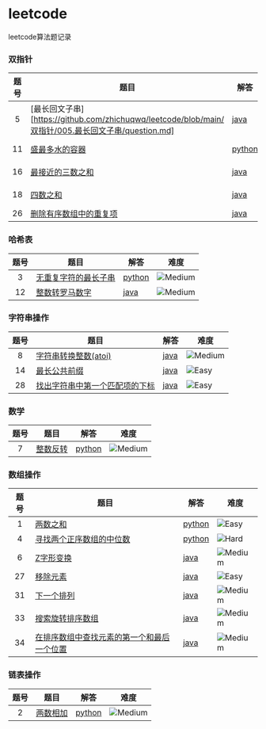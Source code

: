 # leetcode
leetcode算法题记录



### 双指针

| 题号 | 题目                                                         | 解答                                                         | 难度                                                         |
| :--: | ------------------------------------------------------------ | ------------------------------------------------------------ | ------------------------------------------------------------ |
|  5   | [最长回文子串][https://github.com/zhichuqwq/leetcode/blob/main/双指针/005.最长回文子串/question.md] | [java](https://github.com/zhichuqwq/leetcode/blob/main/双指针/005.最长回文子串/Solution.java) | ![Medium](https://img.shields.io/badge/Medium-f0ad4e.svg?style=flat) |
|  11  | [盛最多水的容器](https://github.com/zhichuqwq/leetcode/tree/main/双指针/011.盛最多水的容器/question.md) | [python](https://github.com/zhichuqwq/leetcode/blob/main/双指针/011.盛最多水的容器/Solution.py) | ![Medium](https://img.shields.io/badge/Medium-f0ad4e.svg?style=flat) |
|  16  | [最接近的三数之和](https://github.com/zhichuqwq/leetcode/tree/main/双指针/016.最接近的三数之和/question.md) | [java](https://github.com/zhichuqwq/leetcode/blob/main/双指针/016.最接近的三数之和/Solution.java) | ![Medium](https://img.shields.io/badge/Medium-f0ad4e.svg?style=flat) |
|  18  | [四数之和](https://github.com/zhichuqwq/leetcode/tree/main/双指针/018.四数之和/question.md) | [java](https://github.com/zhichuqwq/leetcode/blob/main/双指针/018.四数之和/Solution.java) | ![Medium](https://img.shields.io/badge/Medium-f0ad4e.svg?style=flat) |
|  26  | [删除有序数组中的重复项](https://github.com/zhichuqwq/leetcode/tree/main/双指针/026.删除有序数组中的重复项/question.md) | [java](https://github.com/zhichuqwq/leetcode/blob/main/双指针/026.删除有序数组中的重复项/Solution.java) | ![Easy](https://img.shields.io/badge/Easy-5cb85c.svg?style=flat) |



### 哈希表

| 题号 | 题目                                                         | 解答                                                         | 难度                                                         |
| :--: | ------------------------------------------------------------ | ------------------------------------------------------------ | ------------------------------------------------------------ |
|  3   | [无重复字符的最长子串](https://github.com/zhichuqwq/leetcode/tree/main/哈希表/003.无重复字符的最长子串/question.md) | [python](https://github.com/zhichuqwq/leetcode/blob/main/哈希表/003.无重复字符的最长子串/Solution.py) | ![Medium](https://img.shields.io/badge/Medium-f0ad4e.svg?style=flat) |
|  12  | [整数转罗马数字](https://github.com/zhichuqwq/leetcode/tree/main/哈希表/012.整数转罗马数字/question.md) | [java](https://github.com/zhichuqwq/leetcode/blob/main/哈希表/012.整数转罗马数字/Solution.java) | ![Medium](https://img.shields.io/badge/Medium-f0ad4e.svg?style=flat) |



### 字符串操作

| 题号 | 题目                                                         | 解答                                                         | 难度                                                         |
| :--: | ------------------------------------------------------------ | ------------------------------------------------------------ | ------------------------------------------------------------ |
|  8   | [字符串转换整数(atoi)](https://github.com/zhichuqwq/leetcode/tree/main/字符串操作/008.字符串转换整数(atoi)/question.md) | [java](https://github.com/zhichuqwq/leetcode/blob/main/字符串操作/008.字符串转换整数(atoi)/Solution.java) | ![Medium](https://img.shields.io/badge/Medium-f0ad4e.svg?style=flat) |
|  14  | [最长公共前缀](https://github.com/zhichuqwq/leetcode/tree/main/字符串操作/014.最长公共前缀/question.md) | [java](https://github.com/zhichuqwq/leetcode/blob/main/字符串操作/014.最长公共前缀/Solution.java) | ![Easy](https://img.shields.io/badge/Easy-5cb85c.svg?style=flat) |
|  28  | [找出字符串中第一个匹配项的下标](https://github.com/zhichuqwq/leetcode/blob/main/字符串操作/028.找出字符串中第一个匹配项的下标/question.md) | [java](https://github.com/zhichuqwq/leetcode/blob/main/字符串操作/028.找出字符串中第一个匹配项的下标/Solution.java) | ![Easy](https://img.shields.io/badge/Easy-5cb85c.svg?style=flat) |



### 数学

| 题号 | 题目                                                         | 解答                                                         | 难度                                                         |
| :--: | ------------------------------------------------------------ | ------------------------------------------------------------ | ------------------------------------------------------------ |
|  7   | [整数反转](https://github.com/zhichuqwq/leetcode/blob/main/数学/007.整数反转/question.md) | [python](https://github.com/zhichuqwq/leetcode/blob/main/数学/007.整数反转/Solution.py) | ![Medium](https://img.shields.io/badge/Medium-f0ad4e.svg?style=flat) |



### 数组操作

| 题号 | 题目                                                         | 解答                                                         | 难度                                                         |
| :--: | ------------------------------------------------------------ | ------------------------------------------------------------ | ------------------------------------------------------------ |
|  1   | [两数之和](https://github.com/zhichuqwq/leetcode/tree/main/数组操作/001.两数之和/question.md) | [python](https://github.com/zhichuqwq/leetcode/blob/main/数组操作/001.两数之和/Solution.py) | ![Easy](https://img.shields.io/badge/Easy-5cb85c.svg?style=flat) |
|  4   | [寻找两个正序数组的中位数](https://github.com/zhichuqwq/leetcode/blob/main/数组操作/004.寻找两个正序数组的中位数/question.md) | [python](https://github.com/zhichuqwq/leetcode/blob/main/数组操作/004.寻找两个正序数组的中位数/Solution.py) | ![Hard](https://img.shields.io/badge/Hard-d9534f.svg?style=flat) |
|  6   | [Z字形变换](https://github.com/zhichuqwq/leetcode/tree/main/数组操作/006.Z字形变换/question.md) | [java](https://github.com/zhichuqwq/leetcode/blob/main/数组操作/006.Z字形变换/Solution.java) | ![Medium](https://img.shields.io/badge/Medium-f0ad4e.svg?style=flat) |
|  27  | [移除元素](https://github.com/zhichuqwq/leetcode/tree/main/数组操作/027.移除元素/question.md) | [java](https://github.com/zhichuqwq/leetcode/blob/main/数组操作/027.移除元素/Solution.java) | ![Easy](https://img.shields.io/badge/Easy-5cb85c.svg?style=flat) |
|  31  | [下一个排列](https://github.com/zhichuqwq/leetcode/tree/main/数组操作/031.下一个排列/question.md) | [java](https://github.com/zhichuqwq/leetcode/blob/main/数组操作/031.下一个排列/Solution.java) | ![Medium](https://img.shields.io/badge/Medium-f0ad4e.svg?style=flat) |
|  33  | [搜索旋转排序数组](https://github.com/zhichuqwq/leetcode/tree/main/数组操作/033.搜索旋转排序数组/question.md) | [java](https://github.com/zhichuqwq/leetcode/blob/main/数组操作/033.搜索旋转排序数组/Solution.java) | ![Medium](https://img.shields.io/badge/Medium-f0ad4e.svg?style=flat) |
|  34  | [在排序数组中查找元素的第一个和最后一个位置](https://github.com/zhichuqwq/leetcode/blob/main/数组操作/034.在排序数组中查找元素的第一个和最后一个位置/question.md) | [java](https://github.com/zhichuqwq/leetcode/blob/main/数组操作/034.在排序数组中查找元素的第一个和最后一个位置/Solution.java) | ![Medium](https://img.shields.io/badge/Medium-f0ad4e.svg?style=flat) |



### 链表操作

| 题号 | 题目                                                         | 解答                                                         | 难度                                                         |
| :--: | ------------------------------------------------------------ | ------------------------------------------------------------ | ------------------------------------------------------------ |
|  2   | [两数相加](https://github.com/zhichuqwq/leetcode/blob/main/链表操作/002.两数相加/question.md) | [python](https://github.com/zhichuqwq/leetcode/blob/main/链表操作/002.两数相加/Solution.py) | ![Medium](https://img.shields.io/badge/Medium-f0ad4e.svg?style=flat) |

